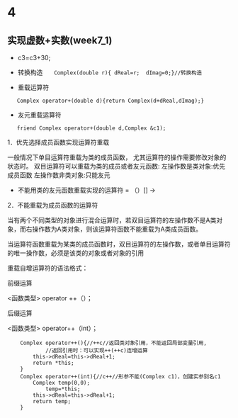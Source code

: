 # 4
## 实现虚数+实数(week7_1)
- c3=c3+30;

- 转换构造
`	Complex(double r){ dReal=r;  dImag=0;}//转换构造`

- 重载运算符

`	Complex operator+(double d){return Complex(d+dReal,dImag);}`

- 友元重载运算符

`	friend Complex operator+(double d,Complex &c1);`


1．优先选择成员函数实现运算符重载 

一般情况下单目运算符重载为类的成员函数，
尤其运算符的操作需要修改对象的状态时。
双目运算符可以重载为类的成员或者友元函数:
左操作数是类对象:优先成员函数
左操作数非类对象:只能友元

- 不能用类的友元函数重载实现的运算符 = （）[] ->

2．不能重载为成员函数的运算符

当有两个不同类型的对象进行混合运算时，若双目运算符的左操作数不是A类对象，而右操作数为A类对象，则该运算符函数不能重载为A类成员函数。

当运算符函数重载为某类的成员函数时，双目运算符的左操作数，或者单目运算符的唯一操作数，必须是该类的对象或者对象的引用


 重载自增运算符的语法格式：
 
 前缀运算
 
 <函数类型>   operator ++（）；   
 
后缀运算 	

<函数类型>  operator++（int）； 


```
	Complex operator++(){//++c//返回类对象引用，不能返回局部变量引用,
			//返回引用时：可以实现++(++c)连增运算
		this->dReal=this->dReal+1;
		return *this;
	}
	Complex operator++(int){//c++//形参不能(Complex c1)，创建实参别名c1
		Complex temp(0,0);
			temp=*this;
		this->dReal=this->dReal+1;
		return temp;
	}
  ```

